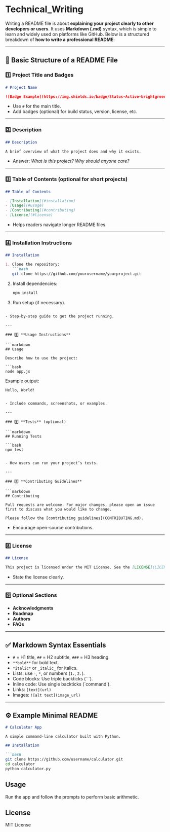 # Technical_Writing
Writing a README file is about **explaining your project clearly to other developers or users**. It uses **Markdown (.md)** syntax, which is simple to learn and widely used on platforms like GitHub. Below is a structured breakdown of **how to write a professional README**:

---

## 📄 Basic Structure of a README File

### 1️⃣ **Project Title and Badges**

```markdown
# Project Name

![Badge Example](https://img.shields.io/badge/Status-Active-brightgreen)
```

* Use `#` for the main title.
* Add badges (optional) for build status, version, license, etc.

---

### 2️⃣ **Description**

```markdown
## Description

A brief overview of what the project does and why it exists.
```

* Answer: *What is this project? Why should anyone care?*

---

### 3️⃣ **Table of Contents** (optional for short projects)

```markdown
## Table of Contents

- [Installation](#installation)
- [Usage](#usage)
- [Contributing](#contributing)
- [License](#license)
```

* Helps readers navigate longer README files.

---

### 4️⃣ **Installation Instructions**

````markdown
## Installation

1. Clone the repository:
   ```bash
   git clone https://github.com/yourusername/yourproject.git
````

2. Install dependencies:

   ```bash
   npm install
   ```

3. Run setup (if necessary).

````

- Step-by-step guide to get the project running.

---

### 5️⃣ **Usage Instructions**

```markdown
## Usage

Describe how to use the project:

```bash
node app.js
````

Example output:

```plaintext
Hello, World!
```

````

- Include commands, screenshots, or examples.

---

### 6️⃣ **Tests** (optional)

```markdown
## Running Tests

```bash
npm test
````

````

- How users can run your project’s tests.

---

### 7️⃣ **Contributing Guidelines**

```markdown
## Contributing

Pull requests are welcome. For major changes, please open an issue first to discuss what you would like to change.

Please follow the [contributing guidelines](CONTRIBUTING.md).
````

* Encourage open-source contributions.

---

### 8️⃣ **License**

```markdown
## License

This project is licensed under the MIT License. See the [LICENSE](LICENSE) file for details.
```

* State the license clearly.

---

### 9️⃣ **Optional Sections**

* **Acknowledgments**
* **Roadmap**
* **Authors**
* **FAQs**

---

## ✅ Markdown Syntax Essentials

* `#` = H1 title, `##` = H2 subtitle, `###` = H3 heading.
* `**bold**` for bold text.
* `*italic*` or `_italic_` for italics.
* Lists: use `-`, `*`, or numbers (`1.`, `2.`).
* Code blocks: Use triple backticks (\`\`\`).
* Inline code: Use single backticks (\`command\`).
* Links: `[text](url)`
* Images: `![alt text](image_url)`

---

## ⚙️ Example Minimal README

````markdown
# Calculator App

A simple command-line calculator built with Python.

## Installation

```bash
git clone https://github.com/username/calculator.git
cd calculator
python calculator.py
````

## Usage

Run the app and follow the prompts to perform basic arithmetic.

## License

MIT License
